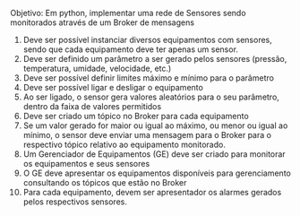 Objetivo: Em python, implementar uma rede de Sensores sendo monitorados através de um Broker de
mensagens
1) Deve ser possível instanciar diversos equipamentos com sensores, sendo que cada
equipamento deve ter apenas um sensor.
2) Deve ser definido um parâmetro a ser gerado pelos sensores (pressão, temperatura,
umidade, velocidade, etc.)
3) Deve ser possível definir limites máximo e mínimo para o parâmetro
4) Deve ser possível ligar e desligar o equipamento
5) Ao ser ligado, o sensor gera valores aleatórios para o seu parâmetro, dentro da faixa de
valores permitidos
6) Deve ser criado um tópico no Broker para cada equipamento
7) Se um valor gerado for maior ou igual ao máximo, ou menor ou igual ao mínimo, o
sensor deve enviar uma mensagem para o Broker para o respectivo tópico relativo ao
equipamento monitorado.
8) Um Gerenciador de Equipamentos (GE) deve ser criado para monitorar os equipamentos
e seus sensores
9) O GE deve apresentar os equipamentos disponíveis para gerenciamento consultando os
tópicos que estão no Broker
10) Para cada equipamento, devem ser apresentador os alarmes gerados pelos respectivos
sensores.
